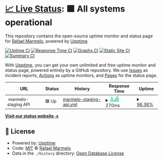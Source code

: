 # [📈 Live Status](https://marmelo.github.io/upptime): <!--live status--> **🟩 All systems operational**

This repository contains the open-source uptime monitor and status page for [Rafael Marmelo](https://humanready.io), powered by [Upptime](https://github.com/upptime/upptime).

[![Uptime CI](https://github.com/marmelo/upptime/workflows/Uptime%20CI/badge.svg)](https://github.com/marmelo/upptime/actions?query=workflow%3A%22Uptime+CI%22)
[![Response Time CI](https://github.com/marmelo/upptime/workflows/Response%20Time%20CI/badge.svg)](https://github.com/marmelo/upptime/actions?query=workflow%3A%22Response+Time+CI%22)
[![Graphs CI](https://github.com/marmelo/upptime/workflows/Graphs%20CI/badge.svg)](https://github.com/marmelo/upptime/actions?query=workflow%3A%22Graphs+CI%22)
[![Static Site CI](https://github.com/marmelo/upptime/workflows/Static%20Site%20CI/badge.svg)](https://github.com/marmelo/upptime/actions?query=workflow%3A%22Static+Site+CI%22)
[![Summary CI](https://github.com/marmelo/upptime/workflows/Summary%20CI/badge.svg)](https://github.com/marmelo/upptime/actions?query=workflow%3A%22Summary+CI%22)

With [Upptime](https://upptime.js.org), you can get your own unlimited and free uptime monitor and status page, powered entirely by a GitHub repository. We use [Issues](https://github.com/marmelo/upptime/issues) as incident reports, [Actions](https://github.com/marmelo/upptime/actions) as uptime monitors, and [Pages](https://marmelo.github.io/upptime) for the status page.

<!--start: status pages-->
<!-- This summary is generated by Upptime (https://github.com/upptime/upptime) -->
<!-- Do not edit this manually, your changes will be overwritten -->
<!-- prettier-ignore -->
| URL | Status | History | Response Time | Uptime |
| --- | ------ | ------- | ------------- | ------ |
| <img alt="" src="https://icons.duckduckgo.com/ip3/null.ico" height="13"> marmelo-staging API | 🟩 Up | [marmelo-staging-api.yml](https://github.com/marmelo-app/upttime/commits/HEAD/history/marmelo-staging-api.yml) | <details><summary><img alt="Response time graph" src="./graphs/marmelo-staging-api/response-time-week.png" height="20"> 270ms</summary><br><a href="https://marmelo-app.github.io/upttime/history/marmelo-staging-api"><img alt="Response time 270" src="https://img.shields.io/endpoint?url=https%3A%2F%2Fraw.githubusercontent.com%2Fmarmelo-app%2Fupttime%2FHEAD%2Fapi%2Fmarmelo-staging-api%2Fresponse-time.json"></a><br><a href="https://marmelo-app.github.io/upttime/history/marmelo-staging-api"><img alt="24-hour response time 270" src="https://img.shields.io/endpoint?url=https%3A%2F%2Fraw.githubusercontent.com%2Fmarmelo-app%2Fupttime%2FHEAD%2Fapi%2Fmarmelo-staging-api%2Fresponse-time-day.json"></a><br><a href="https://marmelo-app.github.io/upttime/history/marmelo-staging-api"><img alt="7-day response time 270" src="https://img.shields.io/endpoint?url=https%3A%2F%2Fraw.githubusercontent.com%2Fmarmelo-app%2Fupttime%2FHEAD%2Fapi%2Fmarmelo-staging-api%2Fresponse-time-week.json"></a><br><a href="https://marmelo-app.github.io/upttime/history/marmelo-staging-api"><img alt="30-day response time 270" src="https://img.shields.io/endpoint?url=https%3A%2F%2Fraw.githubusercontent.com%2Fmarmelo-app%2Fupttime%2FHEAD%2Fapi%2Fmarmelo-staging-api%2Fresponse-time-month.json"></a><br><a href="https://marmelo-app.github.io/upttime/history/marmelo-staging-api"><img alt="1-year response time 270" src="https://img.shields.io/endpoint?url=https%3A%2F%2Fraw.githubusercontent.com%2Fmarmelo-app%2Fupttime%2FHEAD%2Fapi%2Fmarmelo-staging-api%2Fresponse-time-year.json"></a></details> | <details><summary><a href="https://marmelo-app.github.io/upttime/history/marmelo-staging-api">96.36%</a></summary><a href="https://marmelo-app.github.io/upttime/history/marmelo-staging-api"><img alt="All-time uptime 96.36%" src="https://img.shields.io/endpoint?url=https%3A%2F%2Fraw.githubusercontent.com%2Fmarmelo-app%2Fupttime%2FHEAD%2Fapi%2Fmarmelo-staging-api%2Fuptime.json"></a><br><a href="https://marmelo-app.github.io/upttime/history/marmelo-staging-api"><img alt="24-hour uptime 96.36%" src="https://img.shields.io/endpoint?url=https%3A%2F%2Fraw.githubusercontent.com%2Fmarmelo-app%2Fupttime%2FHEAD%2Fapi%2Fmarmelo-staging-api%2Fuptime-day.json"></a><br><a href="https://marmelo-app.github.io/upttime/history/marmelo-staging-api"><img alt="7-day uptime 96.36%" src="https://img.shields.io/endpoint?url=https%3A%2F%2Fraw.githubusercontent.com%2Fmarmelo-app%2Fupttime%2FHEAD%2Fapi%2Fmarmelo-staging-api%2Fuptime-week.json"></a><br><a href="https://marmelo-app.github.io/upttime/history/marmelo-staging-api"><img alt="30-day uptime 96.36%" src="https://img.shields.io/endpoint?url=https%3A%2F%2Fraw.githubusercontent.com%2Fmarmelo-app%2Fupttime%2FHEAD%2Fapi%2Fmarmelo-staging-api%2Fuptime-month.json"></a><br><a href="https://marmelo-app.github.io/upttime/history/marmelo-staging-api"><img alt="1-year uptime 96.36%" src="https://img.shields.io/endpoint?url=https%3A%2F%2Fraw.githubusercontent.com%2Fmarmelo-app%2Fupttime%2FHEAD%2Fapi%2Fmarmelo-staging-api%2Fuptime-year.json"></a></details>

<!--end: status pages-->

[**Visit our status website →**](https://marmelo.github.io/upptime)

## 📄 License

- Powered by: [Upptime](https://github.com/upptime/upptime)
- Code: [MIT](./LICENSE) © [Rafael Marmelo](https://humanready.io)
- Data in the `./history` directory: [Open Database License](https://opendatacommons.org/licenses/odbl/1-0/)
